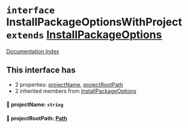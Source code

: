 # `interface` InstallPackageOptionsWithProject `extends` [InstallPackageOptions](../interface.InstallPackageOptions/README.md)

[Documentation Index](../README.md)

## This interface has

- 2 properties:
[projectName](#-projectname-string),
[projectRootPath](#-projectrootpath-path)
- 2 inherited members from [InstallPackageOptions](../interface.InstallPackageOptions/README.md)


#### 📄 projectName: `string`



#### 📄 projectRootPath: [Path](../type.Path/README.md)



